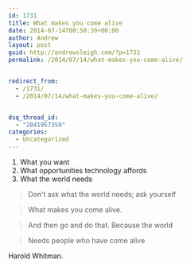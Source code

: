 ```yaml
---
id: 1731
title: What makes you come alive
date: 2014-07-14T08:50:39+00:00
author: Andrew
layout: post
guid: http://andrewsleigh.com/?p=1731
permalink: /2014/07/14/what-makes-you-come-alive/


redirect_from:
  - /1731/
  - /2014/07/14/what-makes-you-come-alive/


dsq_thread_id:
  - "2841957359"
categories:
  - Uncategorized
---
```

  1. What you want
  2. What opportunities technology affords
  3. What the world needs

> Don&#8217;t ask what the world needs; ask yourself
  
> What makes you come alive.
  
> And then go and do that. Because the world
  
> Needs people who have come alive

Harold Whitman.